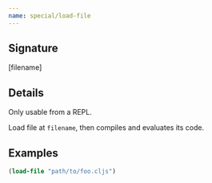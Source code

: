 ```yaml
---
name: special/load-file
---
```


## Signature
[filename]


## Details

Only usable from a REPL.

Load file at `filename`, then compiles and evaluates its code.


## Examples

```clj
(load-file "path/to/foo.cljs")
```